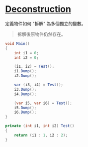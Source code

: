 # [Deconstruction](https://docs.microsoft.com/zh-tw/archive/blogs/msdntaiwan/c7-new-features#desconstruction-)

定義物件如何 "拆解" 為多個獨立的變數。

> 拆解後原物件仍然存在。

```csharp
void Main()
{
    int i1 = 0;
    int i2 = 0;

    (i1, i2) = Test();
    i1.Dump();
    i2.Dump();

    var (i3, i4) = Test();
    i3.Dump();
    i4.Dump();

    (var i5, var i6) = Test();
    i5.Dump();
    i6.Dump();
}

private (int i1, int i2) Test()
{
    return (i1 : 1, i2 : 2);
}

```
